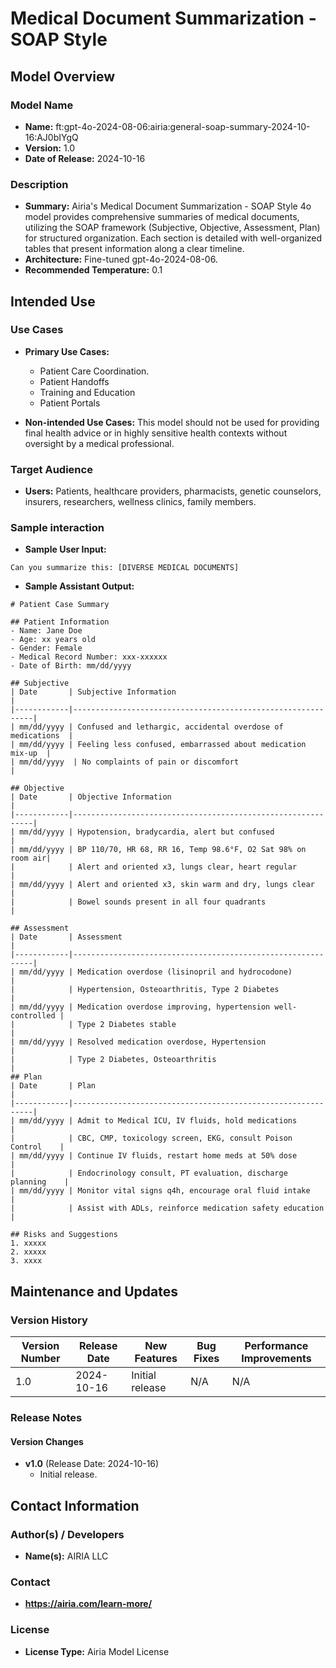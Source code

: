 # Medical Document Summarization - SOAP Style

## Model Overview

### Model Name
- **Name:**  ft:gpt-4o-2024-08-06:airia:general-soap-summary-2024-10-16:AJ0bIYgQ
- **Version:** 1.0
- **Date of Release:** 2024-10-16

### Description
- **Summary:** Airia's Medical Document Summarization - SOAP Style 4o model provides comprehensive summaries of medical documents, utilizing the SOAP framework (Subjective, Objective, Assessment, Plan) for structured organization. Each section is detailed with well-organized tables that present information along a clear timeline.
- **Architecture:** Fine-tuned gpt-4o-2024-08-06.
- **Recommended Temperature:** 0.1


## Intended Use

### Use Cases
- **Primary Use Cases:**
  - Patient Care Coordination.
  - Patient Handoffs
  - Training and Education
  - Patient Portals

- **Non-intended Use Cases:** This model should not be used for providing final health advice or in highly sensitive health contexts without oversight by a medical professional.

### Target Audience
- **Users:** Patients, healthcare providers, pharmacists, genetic counselors, insurers, researchers, wellness clinics, family members.

### Sample interaction
- **Sample User Input:** 
```
Can you summarize this: [DIVERSE MEDICAL DOCUMENTS]
```

- **Sample Assistant Output:**
```
# Patient Case Summary

## Patient Information
- Name: Jane Doe
- Age: xx years old
- Gender: Female
- Medical Record Number: xxx-xxxxxx
- Date of Birth: mm/dd/yyyy

## Subjective
| Date       | Subjective Information                                      |
|------------|-------------------------------------------------------------|
| mm/dd/yyyy | Confused and lethargic, accidental overdose of medications  |
| mm/dd/yyyy | Feeling less confused, embarrassed about medication mix-up  |
| mm/dd/yyyy  | No complaints of pain or discomfort                        |

## Objective
| Date       | Objective Information                                       |
|------------|-------------------------------------------------------------|
| mm/dd/yyyy | Hypotension, bradycardia, alert but confused                |
| mm/dd/yyyy | BP 110/70, HR 68, RR 16, Temp 98.6°F, O2 Sat 98% on room air|
|            | Alert and oriented x3, lungs clear, heart regular           |
| mm/dd/yyyy | Alert and oriented x3, skin warm and dry, lungs clear       |
|            | Bowel sounds present in all four quadrants                  |

## Assessment
| Date       | Assessment                                                  |
|------------|-------------------------------------------------------------|
| mm/dd/yyyy | Medication overdose (lisinopril and hydrocodone)            |
|            | Hypertension, Osteoarthritis, Type 2 Diabetes               |
| mm/dd/yyyy | Medication overdose improving, hypertension well-controlled |
|            | Type 2 Diabetes stable                                      |
| mm/dd/yyyy | Resolved medication overdose, Hypertension                  |
|            | Type 2 Diabetes, Osteoarthritis                             |
## Plan
| Date       | Plan                                                        |
|------------|-------------------------------------------------------------|
| mm/dd/yyyy | Admit to Medical ICU, IV fluids, hold medications           |
|            | CBC, CMP, toxicology screen, EKG, consult Poison Control    |
| mm/dd/yyyy | Continue IV fluids, restart home meds at 50% dose           |
|            | Endocrinology consult, PT evaluation, discharge planning    |
| mm/dd/yyyy | Monitor vital signs q4h, encourage oral fluid intake        |
|            | Assist with ADLs, reinforce medication safety education     |

## Risks and Suggestions
1. xxxxx
2. xxxxx
3. xxxx
```

## Maintenance and Updates

### Version History
| Version Number | Release Date | New Features                  | Bug Fixes                   | Performance Improvements     |
|----------------|--------------|-------------------------------|-----------------------------|------------------------------|
| 1.0            |  2024-10-16  | Initial release               |  N/A  | N/A |


### Release Notes
#### Version Changes
- **v1.0** (Release Date: 2024-10-16)
  - Initial release.

## Contact Information

### Author(s) / Developers
- **Name(s):** AIRIA LLC

### Contact
- **https://airia.com/learn-more/** 

### License
- **License Type:** Airia Model License
